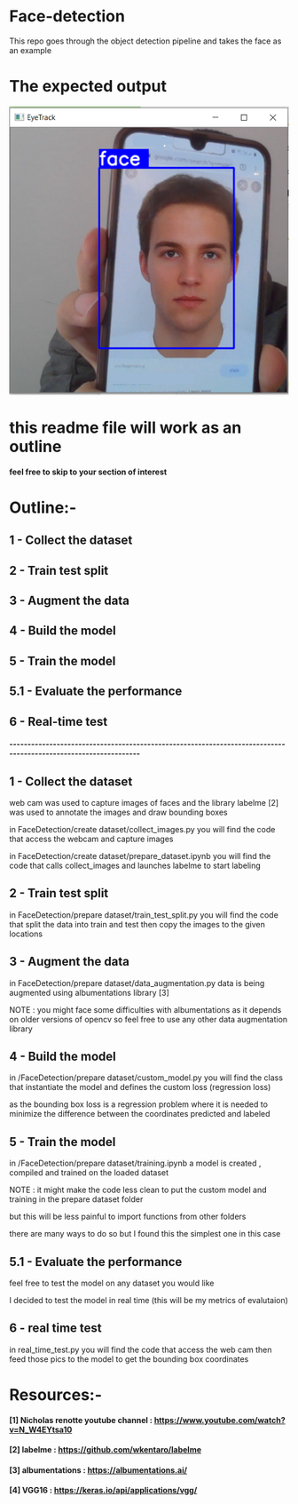 # Face-detection
This repo goes through the object detection pipeline and takes the face as an example

# The expected output
<img src="/face_test.png" alt="face" title="test image">


# this readme file will work as an outline
#### feel free to skip to your section of interest


# Outline:-
## 1 - Collect the dataset
## 2 - Train test split
## 3 - Augment the data
## 4 - Build the model
## 5 - Train the model
## 5.1 - Evaluate the performance
## 6 - Real-time test

#### ----------------------------------------------------------------------------------------------------------------

## 1 - Collect the dataset

web cam was used to capture images of faces and the library labelme [2] was used to annotate the images and draw bounding boxes

in FaceDetection/create dataset/collect_images.py you will find the code that access the webcam and capture images

in FaceDetection/create dataset/prepare_dataset.ipynb you will find the code that calls collect_images and launches labelme to start labeling

## 2 - Train test split

in FaceDetection/prepare dataset/train_test_split.py you will find the code that split the data into train and test 
then copy the images to the given locations

## 3 - Augment the data

in FaceDetection/prepare dataset/data_augmentation.py data is being augmented using albumentations library [3]

NOTE : you might face some difficulties with albumentations as it depends on older versions of opencv so feel free to use any other data augmentation library


## 4 - Build the model

in /FaceDetection/prepare dataset/custom_model.py you will find the class that instantiate the model and defines the custom loss (regression loss)

as the bounding box loss is a regression problem where it is needed to minimize the difference between the coordinates predicted and labeled

## 5 -  Train the model

in /FaceDetection/prepare dataset/training.ipynb a model is created , compiled and trained on the loaded dataset

NOTE : it might make the code less clean to put the custom model and training in the prepare dataset folder

but this will be less painful to import functions from other folders

there are many ways to do so but I found this the simplest one in this case


## 5.1 - Evaluate the performance
feel free to test the model on any dataset you would like

I decided to test the model in real time (this will be my metrics of evalutaion)

## 6 - real time test

in real_time_test.py you will find the code that access the web cam then feed those pics to the model to get the bounding box coordinates



# Resources:-
#### [1] Nicholas renotte youtube channel : https://www.youtube.com/watch?v=N_W4EYtsa10
#### [2] labelme :  https://github.com/wkentaro/labelme
#### [3] albumentations : https://albumentations.ai/
#### [4] VGG16 : https://keras.io/api/applications/vgg/
